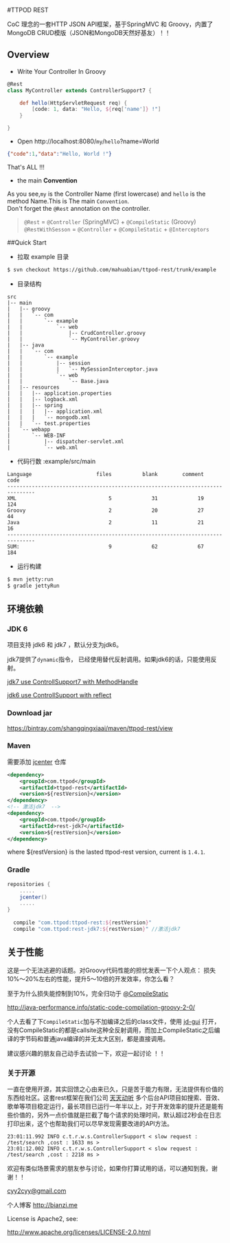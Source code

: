 #TTPOD REST



CoC 理念的一套HTTP JSON API框架，基于SpringMVC 和 Groovy，内置了 MongoDB CRUD模版（JSON和MongoDB天然好基友）！！


## Overview

* Write Your Controller In Groovy

``` groovy
@Rest
class MyController extends ControllerSupport7 {

    def hello(HttpServletRequest req) {
        [code: 1, data: "Hello, ${req['name']} !"]
    }

}
```

                               
* Open http://localhost:8080/`my`/`hello`?name=World


``` json
{"code":1,"data":"Hello, World !"}
```

That's ALL !!!

* the main **Convention**


As you see,`my` is the Controller Name (first lowercase) and `hello` is the method Name.This is The main `Convention`.   
Don't forget the  `@Rest` annotation on the controller.    
>`@Rest` =  `@Controller` (SpringMVC) + `@CompileStatic` (Groovy)    
>`@RestWithSesson` = `@Controller` +  `@CompileStatic` + `@Interceptors`


##Quick Start


* 拉取 example 目录


``` bash
$ svn checkout https://github.com/mahuabian/ttpod-rest/trunk/example
```
* 目录结构

```
src
|-- main
|   |-- groovy
|   |   `-- com
|   |       `-- example
|   |           `-- web
|   |               |-- CrudController.groovy
|   |               `-- MyController.groovy
|   |-- java
|   |   `-- com
|   |       `-- example
|   |           |-- session
|   |           |   `-- MySessionInterceptor.java
|   |           `-- web
|   |               `-- Base.java
|   |-- resources
|   |   |-- application.properties
|   |   |-- logback.xml
|   |   |-- spring
|   |   |   |-- application.xml
|   |   |   `-- mongodb.xml
|   |   `-- test.properties
|   `-- webapp
|       `-- WEB-INF
|           |-- dispatcher-servlet.xml
|           `-- web.xml
```

* 代码行数 :example/src/main

```
Language                     files          blank        comment           code
-------------------------------------------------------------------------------
XML                              5             31             19            124
Groovy                           2             20             27             44
Java                             2             11             21             16
-------------------------------------------------------------------------------
SUM:                             9             62             67            184
```

* 运行构建

``` bash
$ mvn jetty:run
$ gradle jettyRun
```


## 环境依赖

### JDK 6
  
   项目支持 jdk6 和 jdk7 ，默认分支为jdk6。

   jdk7提供了`dynamic`指令， 已经使用替代反射调用。如果jdk6的话，只能使用反射。
   
   [jdk7 use ControllSupport7 with MethodHandle](https://github.com/mahuabian/ttpod-rest/blob/master/ttpod-rest/src/main/java/com/ttpod/rest/web/support/ControllerSupport7.java)
   
   [jdk6 use ControllSupport with reflect ](https://github.com/mahuabian/ttpod-rest/blob/master/ttpod-rest/src/main/java/com/ttpod/rest/web/support/ControllerSupport.java)
   

### Download jar

<https://bintray.com/shangqingxiaai/maven/ttpod-rest/view>


### Maven

需要添加 [jcenter](http://jcenter.bintray.com/) 仓库

```xml
<dependency>
    <groupId>com.ttpod</groupId>
    <artifactId>ttpod-rest</artifactId>
    <version>${restVersion}</version>
</dependency>
<!-- 激活jdk7  -->
<dependency>
    <groupId>com.ttpod</groupId>
    <artifactId>rest-jdk7</artifactId>
    <version>${restVersion}</version>
</dependency>
```

where ${restVersion} is the lasted ttpod-rest version, current is `1.4.1`.

### Gradle

``` groovy
repositories {
    .....
    jcenter()
    .....
}
  
  compile "com.ttpod:ttpod-rest:${restVersion}"
  compile "com.ttpod:rest-jdk7:${restVersion}" //激活jdk7
```  

  

## 关于性能

这是一个无法逃避的话题。对Groovy代码性能的担忧发表一下个人观点：
损失10%～20%左右的性能，提升5～10倍的开发效率，你怎么看？

至于为什么损失能控制到10%，完全归功于 [@CompileStatic](http://groovy.codehaus.org/Runtime+vs+Compile+time,+Static+vs+Dynamic)

<http://java-performance.info/static-code-compilation-groovy-2-0/>

个人去看了下`CompileStatic`加与不加编译之后的class文件，使用 [jd-gui](jd.benow.ca/#jd-gui-download) 打开，没有CompileStatic的都是callsite这种全反射调用，而加上CompileStatic之后编译的字节码和普通java编译的并无太大区别，都是直接调用。

建议感兴趣的朋友自己动手去试验一下，欢迎一起讨论 ！！


### 关于开源

一直在使用开源，其实回馈之心由来已久，只是苦于能力有限，无法提供有价值的东西给社区。这套rest框架在我们公司 [天天动听](http://www.ttpod.cn) 多个后台API项目如搜索、音效、歌单等项目稳定运行，最长项目已运行一年半以上，对于开发效率的提升还是能有些价值的，另外一点价值就是拦截了每个请求的处理时间，默认超过2秒会在日志打印出来，这个也帮助我们可以尽早发现需要改进的API方法。

```log
23:01:11.992 INFO c.t.r.w.s.ControllerSupport < slow request : /test/search ,cost : 1633 ms >
23:01:12.002 INFO c.t.r.w.s.ControllerSupport < slow request : /test/search ,cost : 2218 ms >
```

欢迎有类似场景需求的朋友参与讨论，如果你打算试用的话，可以通知到我，谢谢！！ 

cyy2cyy@gmail.com

个人博客 <http://bianzi.me>




License is Apache2, see:

  http://www.apache.org/licenses/LICENSE-2.0.html
  






